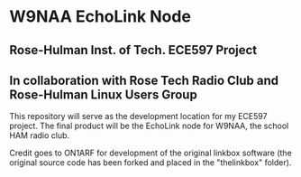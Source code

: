 # W9NAA EchoLink Node
## Rose-Hulman Inst. of Tech. ECE597 Project
## In collaboration with Rose Tech Radio Club and Rose-Hulman Linux Users Group

This repository will serve as the development location for my ECE597 project. The final product will be the EchoLink node for W9NAA, the school HAM radio club.

Credit goes to ON1ARF for development of the original linkbox software (the original source code has been forked and placed in the "thelinkbox" folder).